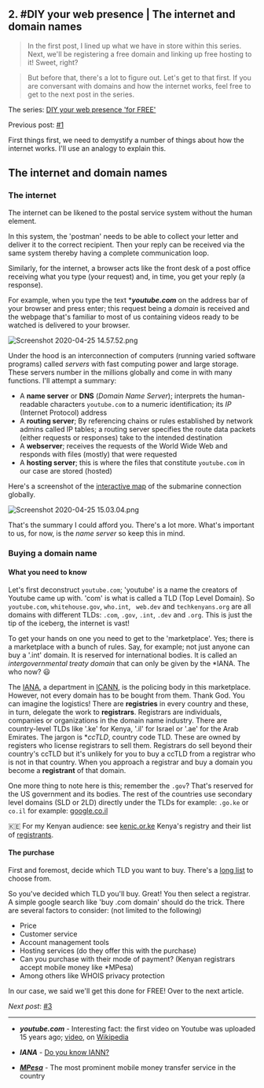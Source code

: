 ## 2. #DIY your web presence | The internet and domain names

> In the first post, I lined up what we have in store within this series. Next, we'll be registering a free domain and linking up free hosting to it! Sweet, right?

> But before that, there's a lot to figure out. Let's get to that first. If you are conversant with domains and how the internet works, feel free to get to the next post in the series.

The series: [DIY your web presence 'for FREE'](https://hashnode.com/series/diy-your-web-presence-ck7g1z1fe00uands17162bkc4)

Previous post: [#1](https://blog.techkln.org/diy-your-web-presence-start-here-ck7g1pbjf00trnes17u78bgqa)

First things first, we need to demystify a number of things about how the internet works. I'll use an analogy to explain this.

## The internet and domain names

### The internet

The internet can be likened to the postal service system without the human element.

In this system, the 'postman' needs to be able to collect your letter and deliver it to the correct recipient. Then your reply can be received via the same system thereby having a complete communication loop.

Similarly, for the internet, a browser acts like the front desk of a post office receiving what you type (your request) and, in time, you get your reply (a response).

For example, when you type the text \****youtube.com*** on the address bar of your browser and press enter; this request being a *domain* is received and the webpage that's familiar to most of us containing videos ready to be watched is delivered to your browser.

![Screenshot 2020-04-25 14.57.52.png](https://cdn.hashnode.com/res/hashnode/image/upload/v1587815905277/QIcQL8uyV.png)

Under the hood is an interconnection of computers (running varied software programs) called *servers* with fast computing power and large storage. These servers number in the millions globally and come in with many functions. I'll attempt a summary:

- A **name server** or **DNS** (*Domain Name Server*); interprets the human-readable characters `youtube.com` to a numeric identification; its *IP* (Internet Protocol) address
- A **routing server**; By referencing chains or rules established by network admins called IP tables; a routing server specifies the route data packets (either requests or responses) take to the intended destination
- A **webserver**; receives the requests of the World Wide Web and responds with files (mostly) that were requested
- A **hosting server**; this is where the files that constitute `youtube.com` in our case are stored (hosted)

Here's a screenshot of the [interactive map](https://www.submarinecablemap.com/)  of the submarine connection globally.

![Screenshot 2020-04-25 15.03.04.png](https://cdn.hashnode.com/res/hashnode/image/upload/v1587816224972/9YMNUJ5Gf.png)

That's the summary I could afford you. There's a lot more. What's important to us, for now, is the *name server* so keep this in mind.

### Buying a domain name

#### What you need to know

Let's first deconstruct `youtube.com`; 'youtube' is a name the creators of Youtube came up with. 'com' is what is called a TLD (Top Level Domain). So `youtube.com`, `whitehouse.gov`, `who.int`, ` web.dev` and `techkenyans.org` are all domains with different TLDs: `.com`, `.gov`, `.int`, `.dev` and `.org`. This is just the tip of the iceberg, the internet is vast!

To get your hands on one you need to get to the 'marketplace'. Yes; there is a marketplace with a bunch of rules. Say, for example; not just anyone can buy a '.int' domain. It is reserved for international bodies. It is called an _intergovernmental treaty domain_ that can only be given by the \*IANA. The who now? 😃 

The [IANA](https://www.iana.org/), a department in [ICANN](https://www.icann.org/), is the policing body in this marketplace. However, not every domain has to be bought from them. Thank God. You can imagine the logistics! There are **registries** in every country and these, in turn, delegate the work to **registrars**. Registrars are individuals, companies or organizations in the domain name industry. 
There are country-level TLDs like '.ke' for Kenya, '.il' for Israel or '.ae' for the Arab Emirates. The jargon is **ccTLD*, country code TLD. These are owned by registers who license registrars to sell them. Registrars do sell beyond their country's ccTLD but it's unlikely for you to buy a ccTLD from a registrar who is not in that country. When you approach a registrar and buy a domain you become a **registrant** of that domain.

One more thing to note here is this; remember the `.gov`? That's reserved for the US government and its bodies. The rest of the countries use secondary level domains (SLD or 2LD) directly under the TLDs for example: `.go.ke` or `co.il` for example: [google.co.il](https://google.co.il)

🇰🇪 For my Kenyan audience: see [kenic.or.ke](https://kenic.or.ke) Kenya's registry and their list of [registrants](https://kenic.or.ke/registrars/).

#### The purchase

First and foremost, decide which TLD you want to buy. There's a [long list](https://en.wikipedia.org/wiki/List_of_Internet_top-level_domains) to choose from.

So you've decided which TLD you'll buy. Great! You then select a registrar. A simple google search like 'buy .com domain' should do the trick. There are several factors to consider: (not limited to the following)

- Price
- Customer service
- Account management tools
- Hosting services (do they offer this with the purchase)
- Can you purchase with their mode of payment? (Kenyan registrars accept mobile money like *MPesa)
- Among others like WHOIS privacy protection

In our case, we said we'll get this done for FREE! Over to the next article.

_Next post_: [#3](https://blog.techkln.org/free-domain-and-landing-page-or-diy-your-web-presence-3-ckcs5vi99005rlvs12hi51vrt)

---

- ***youtube.com*** - Interesting fact: the first video on Youtube was uploaded 15 years ago; [video](https://youtu.be/jNQXAC9IVRw), on [Wikipedia](https://en.wikipedia.org/wiki/Me_at_the_zoo)

- ***IANA*** - [Do you know IANN?](https://www.icann.org/news/blog/do-you-know-iana)

- [***MPesa***](https://www.safaricom.co.ke/personal/m-pesa) -  The most prominent mobile money transfer service in the country
